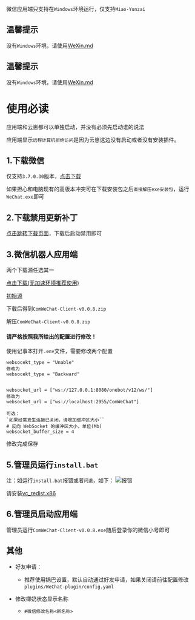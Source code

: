 微信应用端只支持在`Windows`环境运行，仅支持`Miao-Yunzai`


## 温馨提示

没有`Windows`环境，请使用[WeXin.md](./WeXin.md)

## 温馨提示

没有`Windows`环境，请使用[WeXin.md](./WeChat.md)

# 使用必读

应用端和云崽都可以单独启动，并没有必须先启动谁的说法

应用端显示`远程计算机拒绝访问`是因为云崽这边没有启动或者没有安装插件。

## 1.下载微信
仅支持`3.7.0.30`版本，[点击下载](https://ghproxy.com/https://github.com/tom-snow/wechat-windows-versions/releases/download/v3.7.0.30/WeChatSetup-3.7.0.30.exe)

如果担心和电脑现有的高版本冲突可在下载安装包之后`直接解压exe安装包`，运行`WeChat.exe`即可

## 2.下载禁用更新补丁

[点击跳转下载页面](https://cup.lanzoui.com/pcwxnoupdate)，下载后启动禁用即可

## 3.微信机器人应用端

两个下载源任选其一

[点击下载(无加速环境推荐使用)](https://ghproxy.com/https://github.com/JustUndertaker/ComWeChatBotClient/releases/download/v0.0.8/ComWeChat-Client-v0.0.8.zip)

[初始源](https://github.com/JustUndertaker/ComWeChatBotClient/releases/v0.0.8)

下载后得到`ComWeChat-Client-v0.0.8.zip`

解压`ComWeChat-Client-v0.0.8.zip`

#### 请严格按照我所给出的配置进行修改！

使用记事本打开`.env`文件，需要修改两个配置
```
websocekt_type = "Unable"
修改为
websocekt_type = "Backward"


websocket_url = ["ws://127.0.0.1:8080/onebot/v12/ws/"]
修改为
websocket_url = ["ws://localhost:2955/ComWeChat"]

可选：
`如果经常发生连接已关闭，请增加缓冲区大小``
# 反向 WebSocket 的缓冲区大小，单位(Mb)
websocket_buffer_size = 4

```
修改完成保存


## 5.管理员运行`install.bat`

注：如运行`install.bat`报错或者`闪退`，如下：
![报错](https://user-images.githubusercontent.com/74231782/230714709-95faea89-ac18-44fb-a704-fb114c675800.png)

请安装[vc_redist.x86](https://download.microsoft.com/download/6/D/F/6DF3FF94-F7F9-4F0B-838C-A328D1A7D0EE/vc_redist.x86.exe)

## 6.管理员启动应用端

管理员运行`ComWeChat-Client-v0.0.8.exe`随后登录你的微信小号即可


## 其他

- 好友申请：
  - 推荐使用锅巴设置，默认自动通过好友申请，如果关闭请前往配置修改`plugins/WeChat-plugin/config.yaml`

- 修改椰奶状态显示名称
  - `#微信修改名称<新名称>`